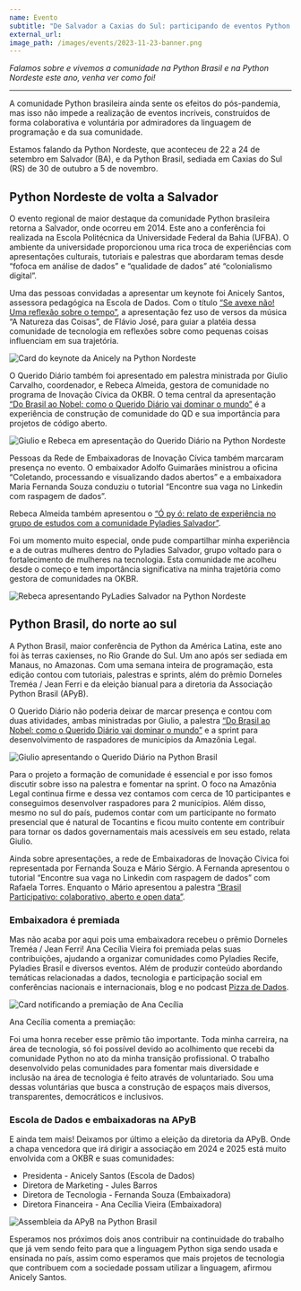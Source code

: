 ```yaml
---
name: Evento
subtitle: "De Salvador a Caxias do Sul: participando de eventos Python em 2023"
external_url: 
image_path: /images/events/2023-11-23-banner.png
---
```


_Falamos sobre e vivemos a comunidade na Python Brasil e na Python Nordeste este ano, venha ver como foi!_

* * *

A comunidade Python brasileira ainda sente os efeitos do pós-pandemia, mas isso não impede a realização de eventos incríveis, construídos de forma colaborativa e voluntária por admiradores da linguagem de programação e da sua comunidade.

Estamos falando da Python Nordeste, que aconteceu de 22 a 24 de setembro em Salvador (BA), e da Python Brasil, sediada em Caxias do Sul (RS) de 30 de outubro a 5 de novembro.

Python Nordeste de volta a Salvador
-----------------------------------

O evento regional de maior destaque da comunidade Python brasileira retorna a Salvador, onde ocorreu em 2014. Este ano a conferência foi realizada na Escola Politécnica da Universidade Federal da Bahia (UFBA). O ambiente da universidade proporcionou uma rica troca de experiências com apresentações culturais, tutoriais e palestras que abordaram temas desde “fofoca em análise de dados” e “qualidade de dados” até “colonialismo digital”.

Uma das pessoas convidadas a apresentar um keynote foi Anicely Santos, assessora pedagógica na Escola de Dados. Com o título [“Se avexe não! Uma reflexão sobre o tempo”](https://youtu.be/8zR53se3alo?si=mqfbBrqRCww4raLA), a apresentação fez uso de versos da música “A Natureza das Coisas”, de Flávio José, para guiar a platéia dessa comunidade de tecnologia em reflexões sobre como pequenas coisas influenciam em sua trajetória.

![Card do keynote da Anicely na Python Nordeste](/images/events/2023-11-23-pyne_keynote.png)

O Querido Diário também foi apresentado em palestra ministrada por Giulio Carvalho, coordenador, e Rebeca Almeida, gestora de comunidade no programa de Inovação Cívica da OKBR. O tema central da apresentação [“Do Brasil ao Nobel: como o Querido Diário vai dominar o mundo”](https://youtu.be/q0a0WCD2aQg?si=lCXwlCwtoqSN35L6) é a experiência de construção de comunidade do QD e sua importância para projetos de código aberto.

![Giulio e Rebeca em apresentação do Querido Diário na Python Nordeste](/images/events/2023-11-23-pyne_qd.png)

Pessoas da Rede de Embaixadoras de Inovação Cívica também marcaram presença no evento. O embaixador Adolfo Guimarães ministrou a oficina “Coletando, processando e visualizando dados abertos” e a embaixadora Maria Fernanda Souza conduziu o tutorial “Encontre sua vaga no Linkedin com raspagem de dados”. 

Rebeca Almeida também apresentou o [“Ó py ó: relato de experiência no grupo de estudos com a comunidade Pyladies Salvador”](https://youtu.be/lARGHo1HOac?si=8m7wAX7w1kqya3-L).

Foi um momento muito especial, onde pude compartilhar minha experiência e a de outras mulheres dentro do Pyladies Salvador, grupo voltado para o fortalecimento de mulheres na tecnologia. Esta comunidade me acolheu desde o começo e tem importância significativa na minha trajetória como gestora de comunidades na OKBR.

![Rebeca apresentando PyLadies Salvador na Python Nordeste](/images/events/2023-11-23-pyne_opyo.png)

Python Brasil, do norte ao sul
------------------------------

A Python Brasil, maior conferência de Python da América Latina, este ano foi às terras caxienses, no Rio Grande do Sul. Um ano após ser sediada em Manaus, no Amazonas. Com uma semana inteira de programação, esta edição contou com tutoriais, palestras e sprints, além do prêmio Dorneles Treméa / Jean Ferri e da eleição bianual para a diretoria da Associação Python Brasil (APyB).

O Querido Diário não poderia deixar de marcar presença e contou com duas atividades, ambas ministradas por Giulio, a palestra [“Do Brasil ao Nobel: como o Querido Diário vai dominar o mundo”](https://www.youtube.com/live/ktub4o7CINE?si=k8bwLP_0xrbDlmQO&t=3703) e a sprint para desenvolvimento de raspadores de municípios da Amazônia Legal.

![Giulio apresentando o Querido Diário na Python Brasil](/images/events/2023-11-23-pybr_qd.png)

Para o projeto a formação de comunidade é essencial e por isso fomos discutir sobre isso na palestra e fomentar na sprint. O foco na Amazônia Legal continua firme e dessa vez contamos com cerca de 10 participantes e conseguimos desenvolver raspadores para 2 municípios. Além disso, mesmo no sul do país, pudemos contar com um participante no formato presencial que é natural de Tocantins e ficou muito contente em contribuir para tornar os dados governamentais mais acessíveis em seu estado, relata Giulio.

Ainda sobre apresentações, a rede de Embaixadoras de Inovação Cívica foi representada por Fernanda Souza e Mário Sérgio. A Fernanda apresentou o tutorial “Encontre sua vaga no Linkedin com raspagem de dados” com Rafaela Torres. Enquanto o Mário apresentou a palestra [“Brasil Participativo: colaborativo, aberto e open data”](https://www.youtube.com/live/gCybWTee0AE?si=r1kidDeJQqEEHDaz&t=2609).

### Embaixadora é premiada

Mas não acaba por aqui pois uma embaixadora recebeu o prêmio Dorneles Treméa / Jean Ferri! Ana Cecília Vieira foi premiada pelas suas contribuições, ajudando a organizar comunidades como Pyladies Recife, Pyladies Brasil e diversos eventos. Além de produzir conteúdo abordando temáticas relacionadas a dados, tecnologia e participação social em conferências nacionais e internacionais, blog e no podcast [Pizza de Dados](https://pizzadedados.com/).

![Card notificando a premiação de Ana Cecília](/images/events/2023-11-23-pybr_premio.png)

Ana Cecília comenta a premiação:

Foi uma honra receber esse prêmio tão importante. Toda minha carreira, na área de tecnologia, só foi possível devido ao acolhimento que recebi da comunidade Python no ato da minha transição profissional. O trabalho desenvolvido pelas comunidades para fomentar mais diversidade e inclusão na área de tecnologia é feito através de voluntariado. Sou uma dessas voluntárias que busca a construção de espaços mais diversos, transparentes, democráticos e inclusivos.

### Escola de Dados e embaixadoras na APyB

E ainda tem mais! Deixamos por último a eleição da diretoria da APyB. Onde a chapa vencedora que irá dirigir a associação em 2024 e 2025 está muito envolvida com a OKBR e suas comunidades:

*   Presidenta - Anicely Santos (Escola de Dados)
*   Diretora de Marketing - Jules Barros
*   Diretora de Tecnologia - Fernanda Souza (Embaixadora)
*   Diretora Financeira - Ana Cecília Vieira (Embaixadora)

![Assembleia da APyB na Python Brasil](/images/events/2023-11-23-pybr_assembleia.png)

Esperamos nos próximos dois anos contribuir na continuidade do trabalho que já vem sendo feito para que a linguagem Python siga sendo usada e ensinada no país, assim como esperamos que mais projetos de tecnologia que contribuem com a sociedade possam utilizar a linguagem, afirmou Anicely Santos.
